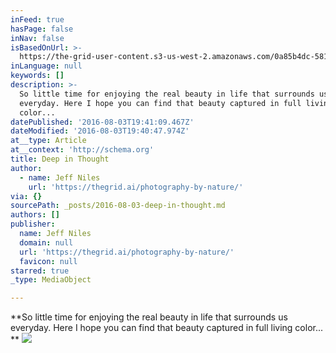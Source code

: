 ```yaml
---
inFeed: true
hasPage: false
inNav: false
isBasedOnUrl: >-
  https://the-grid-user-content.s3-us-west-2.amazonaws.com/0a85b4dc-5816-4813-911b-9ec8745e25e7.jpg
inLanguage: null
keywords: []
description: >-
  So little time for enjoying the real beauty in life that surrounds us
  everyday. Here I hope you can find that beauty captured in full living
  color... 
datePublished: '2016-08-03T19:41:09.467Z'
dateModified: '2016-08-03T19:40:47.974Z'
at__type: Article
at__context: 'http://schema.org'
title: Deep in Thought
author:
  - name: Jeff Niles
    url: 'https://thegrid.ai/photography-by-nature/'
via: {}
sourcePath: _posts/2016-08-03-deep-in-thought.md
authors: []
publisher:
  name: Jeff Niles
  domain: null
  url: 'https://thegrid.ai/photography-by-nature/'
  favicon: null
starred: true
_type: MediaObject

---
```

**So little time for enjoying the real beauty in life that surrounds us everyday. Here I hope you can find that beauty captured in full living color... **
![](https://the-grid-user-content.s3-us-west-2.amazonaws.com/0a85b4dc-5816-4813-911b-9ec8745e25e7.jpg)